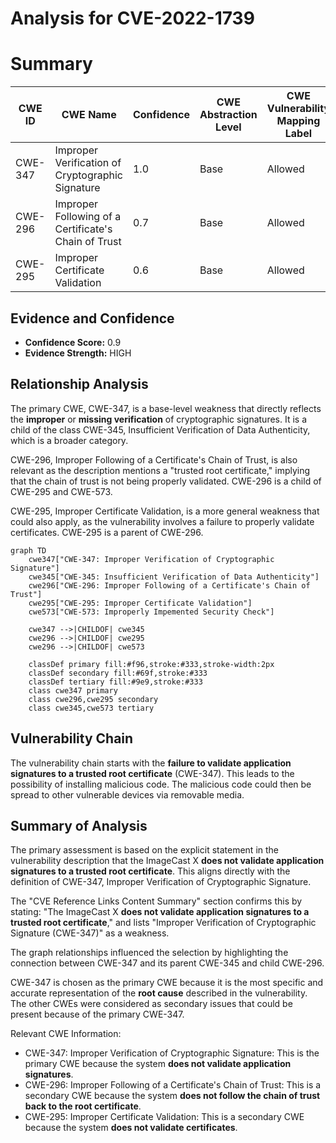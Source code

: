 # Analysis for CVE-2022-1739

# Summary
| CWE ID | CWE Name | Confidence | CWE Abstraction Level | CWE Vulnerability Mapping Label | CWE-Vulnerability Mapping Notes |
|---|---|---|---|---|---|
| CWE-347 | Improper Verification of Cryptographic Signature | 1.0 | Base | Allowed | Primary CWE |
| CWE-296 | Improper Following of a Certificate's Chain of Trust | 0.7 | Base | Allowed | Secondary Candidate |
| CWE-295 | Improper Certificate Validation | 0.6 | Base | Allowed | Secondary Candidate |

## Evidence and Confidence

*   **Confidence Score:** 0.9
*   **Evidence Strength:** HIGH

## Relationship Analysis
The primary CWE, CWE-347, is a base-level weakness that directly reflects the **improper** or **missing verification** of cryptographic signatures. It is a child of the class CWE-345, Insufficient Verification of Data Authenticity, which is a broader category.

CWE-296, Improper Following of a Certificate's Chain of Trust, is also relevant as the description mentions a "trusted root certificate," implying that the chain of trust is not being properly validated. CWE-296 is a child of CWE-295 and CWE-573.

CWE-295, Improper Certificate Validation, is a more general weakness that could also apply, as the vulnerability involves a failure to properly validate certificates. CWE-295 is a parent of CWE-296.

```mermaid
graph TD
    cwe347["CWE-347: Improper Verification of Cryptographic Signature"]
    cwe345["CWE-345: Insufficient Verification of Data Authenticity"]
    cwe296["CWE-296: Improper Following of a Certificate's Chain of Trust"]
    cwe295["CWE-295: Improper Certificate Validation"]
    cwe573["CWE-573: Improperly Impemented Security Check"]
    
    cwe347 -->|CHILDOF| cwe345
    cwe296 -->|CHILDOF| cwe295
    cwe296 -->|CHILDOF| cwe573
    
    classDef primary fill:#f96,stroke:#333,stroke-width:2px
    classDef secondary fill:#69f,stroke:#333
    classDef tertiary fill:#9e9,stroke:#333
    class cwe347 primary
    class cwe296,cwe295 secondary
    class cwe345,cwe573 tertiary
```

## Vulnerability Chain
The vulnerability chain starts with the **failure to validate application signatures to a trusted root certificate** (CWE-347). This leads to the possibility of installing malicious code. The malicious code could then be spread to other vulnerable devices via removable media.

## Summary of Analysis
The primary assessment is based on the explicit statement in the vulnerability description that the ImageCast X **does not validate application signatures to a trusted root certificate**. This aligns directly with the definition of CWE-347, Improper Verification of Cryptographic Signature.

The "CVE Reference Links Content Summary" section confirms this by stating: "The ImageCast X **does not validate application signatures to a trusted root certificate**," and lists "Improper Verification of Cryptographic Signature (CWE-347)" as a weakness.

The graph relationships influenced the selection by highlighting the connection between CWE-347 and its parent CWE-345 and child CWE-296.

CWE-347 is chosen as the primary CWE because it is the most specific and accurate representation of the **root cause** described in the vulnerability. The other CWEs were considered as secondary issues that could be present because of the primary CWE-347.

Relevant CWE Information:
- CWE-347: Improper Verification of Cryptographic Signature: This is the primary CWE because the system **does not validate application signatures**.
- CWE-296: Improper Following of a Certificate's Chain of Trust: This is a secondary CWE because the system **does not follow the chain of trust back to the root certificate**.
- CWE-295: Improper Certificate Validation: This is a secondary CWE because the system **does not validate certificates**.